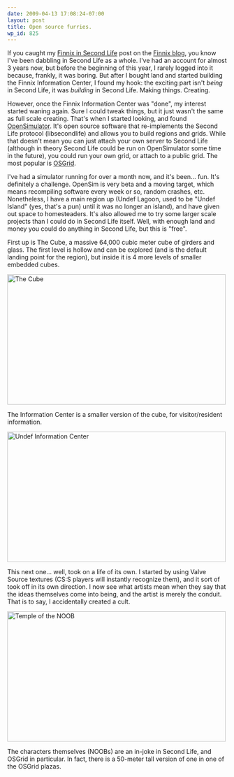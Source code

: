 ```yaml
---
date: 2009-04-13 17:08:24-07:00
layout: post
title: Open source furries.
wp_id: 825
---
```

If you caught my [Finnix in Second Life](http://blog.finnix.org/2009/01/13/finnix-in-second-life/) post on the [Finnix blog](http://blog.finnix.org/), you know I've been dabbling in Second Life as a whole. I've had an account for almost 3 years now, but before the beginning of this year, I rarely logged into it because, frankly, it was boring. But after I bought land and started building the Finnix Information Center, I found my hook: the exciting part isn't _being_ in Second Life, it was _building_ in Second Life. Making things. Creating.

However, once the Finnix Information Center was "done", my interest started waning again. Sure I could tweak things, but it just wasn't the same as full scale creating. That's when I started looking, and found [OpenSimulator](http://opensimulator.org/). It's open source software that re-implements the Second Life protocol (libsecondlife) and allows you to build regions and grids. While that doesn't mean you can just attach your own server to Second Life (although in theory Second Life could be run on OpenSimulator some time in the future), you could run your own grid, or attach to a public grid. The most popular is [OSGrid](http://osgrid.org/).

I've had a simulator running for over a month now, and it's been... fun. It's definitely a challenge. OpenSim is very beta and a moving target, which means recompiling software every week or so, random crashes, etc. Nonetheless, I have a main region up (Undef Lagoon, used to be "Undef Island" (yes, that's a pun) until it was no longer an island), and have given out space to homesteaders. It's also allowed me to try some larger scale projects than I could do in Second Life itself. Well, with enough land and money you could do anything in Second Life, but this is "free".

First up is The Cube, a massive 64,000 cubic meter cube of girders and glass. The first level is hollow and can be explored (and is the default landing point for the region), but inside it is 4 more levels of smaller embedded cubes.

[<img src="http://farm4.static.flickr.com/3401/3337423774_337f360232.jpg" width="500" height="298" alt="The Cube" />](http://www.flickr.com/photos/fo0bar/3337423774/ "The Cube by fo0bar, on Flickr")

The Information Center is a smaller version of the cube, for visitor/resident information.

[<img src="http://farm4.static.flickr.com/3636/3336591599_7c614758cb.jpg" width="500" height="298" alt="Undef Information Center" />](http://www.flickr.com/photos/fo0bar/3336591599/ "Undef Information Center by fo0bar, on Flickr")

This next one... well, took on a life of its own. I started by using Valve Source textures (CS:S players will instantly recognize them), and it sort of took off in its own direction. I now see what artists mean when they say that the ideas themselves come into being, and the artist is merely the conduit. That is to say, I accidentally created a cult.

[<img src="http://farm4.static.flickr.com/3408/3336578345_132aaf2e8a.jpg" width="500" height="298" alt="Temple of the NOOB" />](http://www.flickr.com/photos/fo0bar/3336578345/ "Temple of the NOOB by fo0bar, on Flickr")

The characters themselves (NOOBs) are an in-joke in Second Life, and OSGrid in particular. In fact, there is a 50-meter tall version of one in one of the OSGrid plazas.
